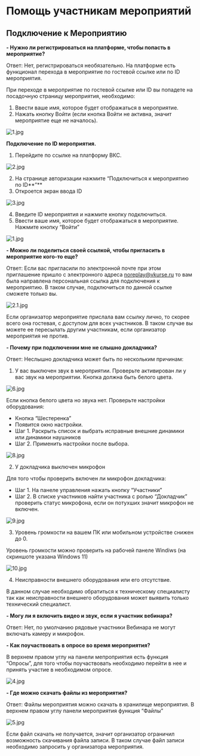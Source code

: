 # Помощь участникам мероприятий

## Подключение к Мероприятию

**- Нужно ли регистрироваться на платформе, чтобы попасть в мероприятие?**

Ответ: Нет, регистрироваться необязательно. На платформе есть функционал перехода в мероприятие по гостевой ссылке или по ID мероприятия.

При переходе в мероприятие по гостевой ссылке или ID вы попадете на посадочную страницу мероприятия, необходимо:

1. Ввести ваше имя, которое будет отображаться в мероприятие.
2. Нажать кнопку Войти (если кнопка Войти не активна, значит мероприятие еще не началось).

![1.jpg](img/JxF1.jpg)

**Подключение по ID мероприятия.**

1. Перейдите по ссылке на платформу ВКС.

![2.jpg](img/gSf2.jpg)

2. На странице авторизации нажмите “Подключиться к мероприятию по ID**”**
3. Откроется экран ввода ID

![3.jpg](img/mCg3.jpg)

4. Введите ID мероприятия и нажмите кнопку подключиться.
5. Ввести ваше имя, которое будет отображаться в мероприятие. Нажмите кнопку “Войти”

![1.jpg](img/w6r1.jpg)

**- Можно ли поделиться своей ссылкой, чтобы пригласить в мероприятие кого-то еще?**

Ответ: Если вас пригласили по электронной почте при этом приглашение пришло с электронного адреса <noreplay@vkurse.ru> то вам была направлена персональная ссылка для подключения к мероприятию. В таком случае, подключиться по данной ссылке сможете только вы.

![2.1.jpg](img/ilD2-1.jpg)

Если организатор мероприятие прислала вам ссылку лично, то скорее всего она гостевая, с доступом для всех участников. В таком случае вы можете ее пересылать другим участникам, если организатор мероприятия не против.

**- Почему при подключении мне не слышно докладчика?**

Ответ: Неслышно докладчика может быть по нескольким причинам:

1. У вас выключен звук в мероприятии. Проверьте активирован ли у вас звук на мероприятии. Кнопка должна быть белого цвета.

![6.jpg](img/nhr6.jpg)

Если кнопка белого цвета но звука нет. Проверьте настройки оборудования:

- Кнопка “Шестеренка”
- Появится окно настройки.
- Шаг 1. Раскрыть список и выбрать исправные внешние динамики или динамики наушников
- Шаг 2. Применить настройки после выбора.

![8.jpg](img/8.jpg)

2. У докладчика выключен микрофон

Для того чтобы проверить включен ли микрофон докладчика:

- Шаг 1. На панеле управления нажать кнопку “Участники”
- Шаг 2. В списке участников найти участника с ролью “Докладчик” проверить статус микрофона, если он потухших значит микрофон не включен.

![9.jpg](img/9.jpg)

3. Уровень громкости на вашем ПК или мобильном устройстве снижен до 0.

Уровень громкости можно проверить на рабочей панеле Windiws (на скриншоте указана Windows 11)

![10.jpg](img/10.jpg)

4. Неисправности внешнего оборудования или его отсутствие.

В данном случае необходимо обратиться к техническому специалисту так как неисправности внешнего оборудования может выявить только технический специалист.

**- Могу ли я включить видео и звук, если я участник вебинара?**

Ответ: Нет, по умолчанию рядовые участники Вебинара не могут включать камеру и микрофон.

**- Как поучаствовать в опросе во время мероприятия?**

В верхнем правом углу на панели мепроприятия есть функция “Опросы”, для того чтобы поучаствовать необходимо перейти в нее и принять участие в необходимом опросе.

![4.jpg](img/PZN4.jpg)

**- Где можно скачать файлы из мероприятия?**

Ответ: Файлы мероприятия можно скачать в хранилище мероприятия. В верхнем правом углу панели мероприятия функция “Файлы”

![5.jpg](img/GVv5.jpg)

Если файл скачать не получается, значит организатор ограничил возможность скачивания файла записи. В таком случае файл записи необходимо запросить у организатора мероприятия.

